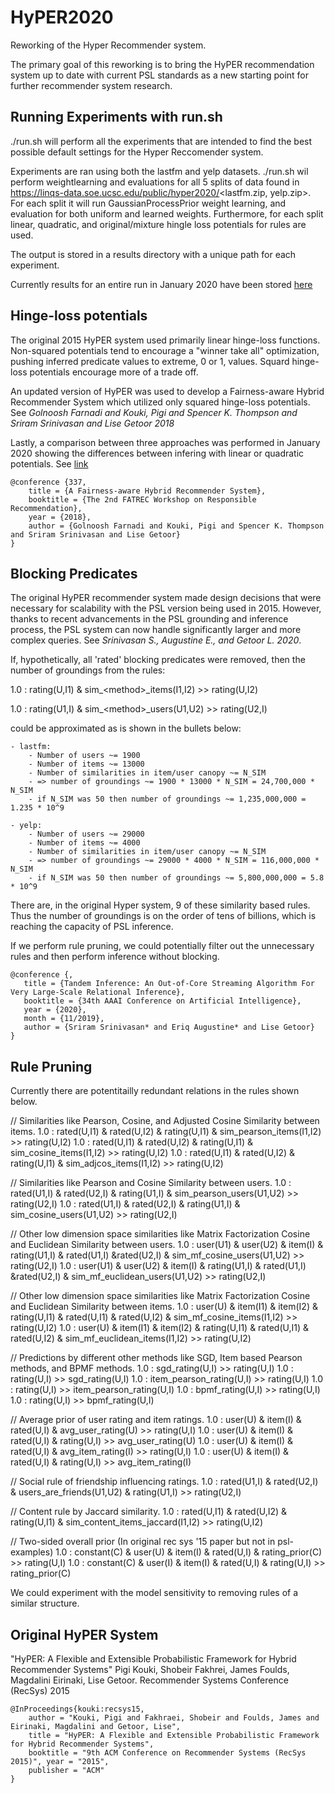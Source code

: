 # HyPER2020

 Reworking of the Hyper Recommender system.
 
 The primary goal of this reworking is to bring the HyPER recommendation system up to date with current PSL standards as a new starting point for further recommender system research.
 
 ## Running Experiments with run.sh
 ./run.sh will perform all the experiments that are intended to find the best possible default settings for the Hyper Reccomender system.
 
 Experiments are ran using both the lastfm and yelp datasets.
 ./run.sh wil perform weightlearning and evaluations for all 5 splits of data found in https://linqs-data.soe.ucsc.edu/public/hyper2020/<lastfm.zip, yelp.zip>.
 For each split it will run GaussianProcessPrior weight learning, and evaluation for both uniform and learned weights.
 Furthermore, for each split linear, quadratic, and original/mixture hingle loss potentials for rules are used.
 
 The output is stored in a results directory with a unique path for each experiment.
 
 Currently results for an entire run in January 2020 have been stored [here](https://docs.google.com/spreadsheets/d/1-n_3-3ZeKUQZpC87DnU-oHFe5Vw_20EBBo12uTWHNPk/edit#gid=0)
 
 ## Hinge-loss potentials
 The original 2015 HyPER system used primarily linear hinge-loss functions. 
 Non-squared potentials tend to encourage a "winner take all" optimization, pushing inferred predicate values to extreme, 0 or 1, values.
 Squard hinge-loss potentials encourage more of a trade off.
 
 An updated version of HyPER was used to develop a Fairness-aware Hybrid Recommender System which utilized only squared hinge-loss potentials.
 See *Golnoosh Farnadi and Kouki, Pigi and Spencer K. Thompson and Sriram Srinivasan and Lise Getoor 2018*
 
 Lastly, a comparison between three approaches was performed in January 2020 showing the differences between infering with linear or quadratic potentials.
 See [link](https://docs.google.com/spreadsheets/d/1-n_3-3ZeKUQZpC87DnU-oHFe5Vw_20EBBo12uTWHNPk/edit#gid=0)


```
@conference {337,
    title = {A Fairness-aware Hybrid Recommender System},
    booktitle = {The 2nd FATREC Workshop on Responsible Recommendation},
    year = {2018},
    author = {Golnoosh Farnadi and Kouki, Pigi and Spencer K. Thompson and Sriram Srinivasan and Lise Getoor}
}
```

## Blocking Predicates

 The original HyPER recommender system made design decisions that were necessary for scalability with the PSL version being used in 2015. 
 However, thanks to recent advancements in the PSL grounding and inference process, the PSL system can now handle significantly larger and more complex queries.
 See *Srinivasan S., Augustine E., and Getoor L. 2020*.
 
 If, hypothetically, all 'rated' blocking predicates were removed, then the number of groundings from the rules:
 
 1.0 : rating(U,I1) & sim_\<method\>_items(I1,I2) >> rating(U,I2)
 
 1.0 : rating(U1,I) & sim_\<method\>_users(U1,U2) >> rating(U2,I)
 
 could be approximated as is shown in the bullets below:
 
    - lastfm: 
        - Number of users ~= 1900
        - Number of items ~= 13000
        - Number of similarities in item/user canopy ~= N_SIM 
        - => number of groundings ~= 1900 * 13000 * N_SIM = 24,700,000 * N_SIM
        - if N_SIM was 50 then number of groundings ~= 1,235,000,000 = 1.235 * 10^9
    
    - yelp: 
        - Number of users ~= 29000
        - Number of items ~= 4000
        - Number of similarities in item/user canopy ~= N_SIM 
        - => number of groundings ~= 29000 * 4000 * N_SIM = 116,000,000 * N_SIM
        - if N_SIM was 50 then number of groundings ~= 5,800,000,000 = 5.8 * 10^9
        
  There are, in the original Hyper system, 9 of these similarity based rules. Thus the number of groundings is on the order of tens of billions, which is reaching the capacity of PSL inference.
  
  If we perform rule pruning, we could potentially filter out the unnecessary rules and then perform inference without blocking.  
 
  ```
 @conference {,
     title = {Tandem Inference: An Out-of-Core Streaming Algorithm For Very Large-Scale Relational Inference},
     booktitle = {34th AAAI Conference on Artificial Intelligence},
     year = {2020},
     month = {11/2019},
     author = {Sriram Srinivasan* and Eriq Augustine* and Lise Getoor}
 }
 ```

## Rule Pruning

Currently there are potentitailly redundant relations in the rules shown below.

// Similarities like Pearson, Cosine, and Adjusted Cosine Similarity between items.
1.0 :  rated(U,I1) & rated(U,I2) & rating(U,I1) & sim_pearson_items(I1,I2) >> rating(U,I2)
1.0 :  rated(U,I1) & rated(U,I2) & rating(U,I1) & sim_cosine_items(I1,I2) >> rating(U,I2)
1.0 :  rated(U,I1) & rated(U,I2) & rating(U,I1) & sim_adjcos_items(I1,I2) >> rating(U,I2)

// Similarities like Pearson and Cosine Similarity between users.
1.0 :  rated(U1,I) & rated(U2,I) & rating(U1,I) & sim_pearson_users(U1,U2) >> rating(U2,I)
1.0 :  rated(U1,I) & rated(U2,I) & rating(U1,I) & sim_cosine_users(U1,U2) >> rating(U2,I)

// Other low dimension space similarities like Matrix Factorization Cosine and Euclidean Similarity between users.
1.0 :  user(U1) & user(U2) & item(I) & rating(U1,I) & rated(U1,I) &rated(U2,I) & sim_mf_cosine_users(U1,U2) >> rating(U2,I)
1.0 :  user(U1) & user(U2) & item(I) & rating(U1,I) & rated(U1,I) &rated(U2,I) & sim_mf_euclidean_users(U1,U2) >> rating(U2,I)

// Other low dimension space similarities like Matrix Factorization Cosine and Euclidean Similarity between items.
1.0 :  user(U) & item(I1) & item(I2) & rating(U,I1) & rated(U,I1) & rated(U,I2) & sim_mf_cosine_items(I1,I2) >> rating(U,I2)
1.0 :  user(U) & item(I1) & item(I2) & rating(U,I1) & rated(U,I1) & rated(U,I2) & sim_mf_euclidean_items(I1,I2) >> rating(U,I2)

// Predictions by different other methods like SGD, Item based Pearson methods, and BPMF methods.
1.0 : sgd_rating(U,I) >> rating(U,I)
1.0 : rating(U,I) >> sgd_rating(U,I)
1.0 : item_pearson_rating(U,I) >> rating(U,I)
1.0 : rating(U,I) >> item_pearson_rating(U,I)
1.0 : bpmf_rating(U,I) >> rating(U,I)
1.0 : rating(U,I) >> bpmf_rating(U,I)

// Average prior of user rating and item ratings.
1.0  : user(U) & item(I) & rated(U,I) & avg_user_rating(U) >> rating(U,I)
1.0  : user(U) & item(I) & rated(U,I) & rating(U,I) >> avg_user_rating(U)
1.0  : user(U) & item(I) & rated(U,I) & avg_item_rating(I) >> rating(U,I)
1.0  : user(U) & item(I) & rated(U,I) & rating(U,I) >> avg_item_rating(I)

// Social rule of friendship influencing ratings.
1.0 : rated(U1,I) & rated(U2,I) & users_are_friends(U1,U2) & rating(U1,I) >> rating(U2,I)

// Content rule by Jaccard similarity.
1.0  :  rated(U,I1) & rated(U,I2) & rating(U,I1) & sim_content_items_jaccard(I1,I2) >> rating(U,I2)

// Two-sided overall prior (In original rec sys '15 paper but not in psl-examples)
1.0 : constant(C) & user(U) & item(I) & rated(U,I) & rating_prior(C) >> rating(U,I)
1.0 : constant(C) & user(I) & item(I) & rated(U,I) & rating(U,I) >> rating_prior(C)


We could experiment with the model sensitivity to removing rules of a similar structure.

 
 ## Original HyPER System

 "HyPER: A Flexible and Extensible Probabilistic Framework for Hybrid Recommender Systems" Pigi Kouki, Shobeir Fakhrei, James Foulds, Magdalini Eirinaki, Lise Getoor. Recommender Systems Conference (RecSys) 2015

 ```
 @InProceedings{kouki:recsys15,
     author = "Kouki, Pigi and Fakhraei, Shobeir and Foulds, James and Eirinaki, Magdalini and Getoor, Lise",
     title = "HyPER: A Flexible and Extensible Probabilistic Framework for Hybrid Recommender Systems",
     booktitle = "9th ACM Conference on Recommender Systems (RecSys 2015)", year = "2015",
     publisher = "ACM"
 }
 ```
 
 
